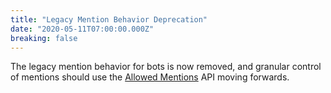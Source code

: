 ```yaml
---
title: "Legacy Mention Behavior Deprecation"
date: "2020-05-11T07:00:00.000Z"
breaking: false
---
```


The legacy mention behavior for bots is now removed, and granular control of mentions should use the [Allowed Mentions](#DOCS_RESOURCES_MESSAGE/allowed-mentions-object) API moving forwards.
